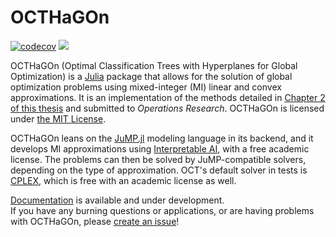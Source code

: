 # OCTHaGOn

[![codecov](https://codecov.io/gh/1ozturkbe/OCTHaGOn.jl/branch/master/graph/badge.svg?token=3ODJZJN3WT)](https://codecov.io/gh/1ozturkbe/OCTHaGOn.jl) [![](https://img.shields.io/badge/docs-stable-blue.svg)](https://1ozturkbe.github.io/OCTHaGOn.jl)


OCTHaGOn (Optimal Classification Trees with Hyperplanes for Global Optimization) is a [Julia](https://julialang.org/) package that allows for the solution of global optimization problems using mixed-integer (MI) linear and convex approximations. It is an implementation of the methods detailed in [Chapter 2 of this thesis](https://1ozturkbe.github.io/data/ozturk-bozturk-PhD-AeroAstro-2022-thesis.pdf) and submitted to *Operations Research*. OCTHaGOn is licensed under [the MIT License](https://github.com/1ozturkbe/OCTHaGOn.jl/blob/master/LICENSE). 

OCTHaGOn leans on the [JuMP.jl](https://github.com/jump-dev/JuMP.jl) 
modeling language in its backend, and it develops MI approximations using 
[Interpretable AI](https://www.interpretable.ai/), with a free academic license.
The problems can then be solved by JuMP-compatible solvers, depending on 
the type of approximation. OCT's default solver in tests is [CPLEX](https://www.ibm.com/analytics/cplex-optimizer), 
which is free with an academic license as well. 

[Documentation](https://1ozturkbe.github.io/OCTHaGOn.jl/) is available and under development.  
If you have any burning questions or applications, or are having problems with OCTHaGOn, please [create an issue](https://github.com/1ozturkbe/OCTHaGOn.jl/issues)! 